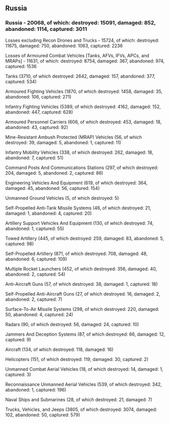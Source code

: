 
 
 ## Russia
 
 ### Russia - 20068, of which: destroyed: 15091, damaged: 852, abandoned: 1114, captured: 3011

 Losses excluding Recon Drones and Trucks - 15724, of which: destroyed: 11675, damaged: 750, abandoned: 1063, captured: 2236

 Losses of Armoured Combat Vehicles [Tanks, AFVs, IFVs, APCs, and MRAPs] - 11631, of which: destroyed: 8754, damaged: 367, abandoned: 974, captured: 1536

 

 

 Tanks (3710, of which destroyed: 2642, damaged: 157, abandoned: 377, captured: 534)

 Armoured Fighting Vehicles (1870, of which destroyed: 1458, damaged: 35, abandoned: 106, captured: 271)

 Infantry Fighting Vehicles (5389, of which destroyed: 4162, damaged: 152, abandoned: 447, captured: 628)

 Armoured Personnel Carriers (606, of which destroyed: 453, damaged: 18, abandoned: 43, captured: 92)

 Mine-Resistant Ambush Protected (MRAP) Vehicles (56, of which destroyed: 39, damaged: 5, abandoned: 1, captured: 11)

 Infantry Mobility Vehicles (338, of which destroyed: 262, damaged: 18, abandoned: 7, captured: 51)

 Command Posts And Communications Stations (297, of which destroyed: 204, damaged: 5, abandoned: 2, captured: 86)

 Engineering Vehicles And Equipment (619, of which destroyed: 364, damaged: 45, abandoned: 56, captured: 154)

 Unmanned Ground Vehicles (5, of which destroyed: 5)

 Self-Propelled Anti-Tank Missile Systems (46, of which destroyed: 21, damaged: 1, abandoned: 4, captured: 20)

 Artillery Support Vehicles And Equipment (130, of which destroyed: 74, abandoned: 1, captured: 55)

 Towed Artillery (445, of which destroyed: 259, damaged: 83, abandoned: 5, captured: 98)

 Self-Propelled Artillery (871, of which destroyed: 708, damaged: 48, abandoned: 6, captured: 109)

 Multiple Rocket Launchers (452, of which destroyed: 356, damaged: 40, abandoned: 2, captured: 54)

 Anti-Aircraft Guns (57, of which destroyed: 38, damaged: 1, captured: 18)

 Self-Propelled Anti-Aircraft Guns (27, of which destroyed: 16, damaged: 2, abandoned: 2, captured: 7)

 Surface-To-Air Missile Systems (298, of which destroyed: 220, damaged: 50, abandoned: 4, captured: 24)

 Radars (90, of which destroyed: 56, damaged: 24, captured: 10)

 Jammers And Deception Systems (87, of which destroyed: 66, damaged: 12, captured: 9)

 Aircraft (134, of which destroyed: 118, damaged: 16)

 Helicopters (151, of which destroyed: 119, damaged: 30, captured: 2)

 Unmanned Combat Aerial Vehicles (18, of which destroyed: 14, damaged: 1, captured: 3)

 Reconnaissance Unmanned Aerial Vehicles (539, of which destroyed: 342, abandoned: 1, captured: 196)

 Naval Ships and Submarines (28, of which destroyed: 21, damaged: 7)

 Trucks, Vehicles, and Jeeps (3805, of which destroyed: 3074, damaged: 102, abandoned: 50, captured: 579)

